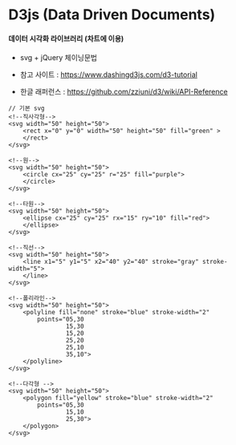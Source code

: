 # D3js (Data Driven Documents)

#### 데이터 시각화 라이브러리 (차트에 이용)

- svg + jQuery 체이닝문법

- 참고 사이트 : https://www.dashingd3js.com/d3-tutorial
- 한글 래퍼런스 : https://github.com/zziuni/d3/wiki/API-Reference

```
// 기본 svg
<!--직사각형-->
<svg width="50" height="50">
    <rect x="0" y="0" width="50" height="50" fill="green" >
    </rect>
</svg>

<!--원-->
<svg width="50" height="50">
    <circle cx="25" cy="25" r="25" fill="purple">
    </circle>
</svg>

<!--타원-->
<svg width="50" height="50">
    <ellipse cx="25" cy="25" rx="15" ry="10" fill="red">
    </ellipse>
</svg>

<!--직선-->
<svg width="50" height="50">
    <line x1="5" y1="5" x2="40" y2="40" stroke="gray" stroke-width="5">
    </line>
</svg>

<!--폴리라인-->
<svg width="50" height="50">
    <polyline fill="none" stroke="blue" stroke-width="2"
        points="05,30
                15,30
                15,20
                25,20
                25,10
                35,10">
    </polyline>
</svg>

<!--다각형 -->
<svg width="50" height="50">
    <polygon fill="yellow" stroke="blue" stroke-width="2"
        points="05,30
                15,10
                25,30">
    </polygon>
</svg>
```
